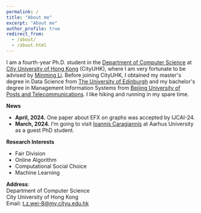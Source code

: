 ```yaml
---
permalink: /
title: "About me"
excerpt: "About me"
author_profile: true
redirect_from: 
  - /about/
  - /about.html
---
```


I am a fourth-year Ph.D. student in the [Department of Computer Science](https://www.cs.cityu.edu.hk) at [City University of Hong Kong](https://www.cityu.edu.hk) (CityUHK), where I am very fortunate to be advised by [Minming Li](https://www.cs.cityu.edu.hk/~minmli/). Before joining CityUHK, I obtained my master's degree in Data Science from [The University of Edinburgh](https://www.ed.ac.uk) and my bachelor's degree in Management Information Systems from [Beijing University of Posts and Telecommunications](https://www.bupt.edu.cn). I like hiking and running in my spare time.

**News**
* **April, 2024.** One paper about EFX on graphs was accepted by IJCAI-24.
* **March, 2024.** I‘m going to visit [Ioannis Caragiannis](https://cs.au.dk/~iannis/) at Aarhus University as a guest PhD student.


**Research Interests**
* Fair Division
* Online Algorithm
* Computational Social Choice
* Machine Learning


**Address**:
<br>Department of Computer Science<br>City University of Hong Kong<br>Email: t.z.wei-8@my.cityu.edu.hk
